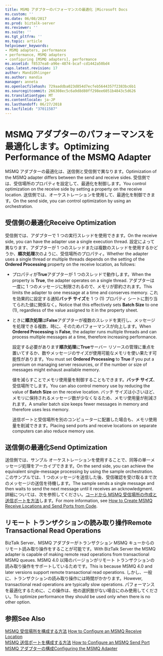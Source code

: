 ```yaml
---
title: MSMQ アダプターのパフォーマンスの最適化 |Microsoft Docs
ms.custom: ''
ms.date: 06/08/2017
ms.prod: biztalk-server
ms.reviewer: ''
ms.suite: ''
ms.tgt_pltfrm: ''
ms.topic: article
helpviewer_keywords:
- MSMQ adapters, performance
- performance, MSMQ adapters
- configuring [MSMQ adapters], performance
ms.assetid: f8537ea8-a96e-4874-bcaf-cd1442a50bd4
caps.latest.revision: 17
author: MandiOhlinger
ms.author: mandia
manager: anneta
ms.openlocfilehash: 729aaddba023d854d7ecfeb5644357f2383bc6b1
ms.sourcegitcommit: 266308ec5c6a9d8d80ff298ee6051b4843c5d626
ms.translationtype: MT
ms.contentlocale: ja-JP
ms.lasthandoff: 06/27/2018
ms.locfileid: "37011587"
---
```

# <a name="optimizing-performance-of-the-msmq-adapter"></a><span data-ttu-id="455a6-102">MSMQ アダプターのパフォーマンスを最適化します。</span><span class="sxs-lookup"><span data-stu-id="455a6-102">Optimizing Performance of the MSMQ Adapter</span></span>
<span data-ttu-id="455a6-103">MSMQ アダプターの最適化は、送信側と受信側で異なります。</span><span class="sxs-lookup"><span data-stu-id="455a6-103">Optimization of the MSMQ adapter differs between the send and receive sides.</span></span> <span data-ttu-id="455a6-104">受信側では、受信場所のプロパティを設定して、最適化を制御します。</span><span class="sxs-lookup"><span data-stu-id="455a6-104">You control optimization on the receive side by setting a property on the receive location.</span></span> <span data-ttu-id="455a6-105">送信側では、オーケストレーションを使用して、最適化を制御できます。</span><span class="sxs-lookup"><span data-stu-id="455a6-105">On the send side, you can control optimization by using an orchestration.</span></span>  
  
## <a name="receive-optimization"></a><span data-ttu-id="455a6-106">受信側の最適化</span><span class="sxs-lookup"><span data-stu-id="455a6-106">Receive Optimization</span></span>  
 <span data-ttu-id="455a6-107">受信側では、アダプターで 1 つの実行スレッドを使用できます。</span><span class="sxs-lookup"><span data-stu-id="455a6-107">On the receive side, you can have the adapter use a single execution thread.</span></span> <span data-ttu-id="455a6-108">設定によって異なります、アダプターが 1 つのスレッドまたは複数のスレッドを使用するかどうか、**順次処理**次のように、受信場所のプロパティ。</span><span class="sxs-lookup"><span data-stu-id="455a6-108">Whether the adapter uses a single thread or multiple threads depends on the setting of the **Ordered Processing** property on the receive location, as follows:</span></span>  
  
- <span data-ttu-id="455a6-109">プロパティが**True**アダプターが 1 つのスレッドで動作します。</span><span class="sxs-lookup"><span data-stu-id="455a6-109">When the property is **True**, the adapter operates on a single thread.</span></span> <span data-ttu-id="455a6-110">アダプターは一度に 1 つのメッセージに制限されるので、メモリが節約されます。</span><span class="sxs-lookup"><span data-stu-id="455a6-110">This limits the adapter to one message at a time and conserves memory.</span></span> <span data-ttu-id="455a6-111">これを効果的に設定する通知**バッチ サイズ**を 1 つ (1) プロパティ シートに割り当てられた値に関係なく。</span><span class="sxs-lookup"><span data-stu-id="455a6-111">Notice that this effectively sets **Batch Size** to one (1), regardless of the value assigned to it in the property sheet.</span></span>  
  
- <span data-ttu-id="455a6-112">ときに**順次処理**は**False**アダプターが複数のスレッドを実行し、メッセージを処理できる複数、時に、そのためパフォーマンスが向上します。</span><span class="sxs-lookup"><span data-stu-id="455a6-112">When **Ordered Processing** is **False**, the adapter runs multiple threads and can process multiple messages at a time, therefore increasing performance.</span></span>  
  
  <span data-ttu-id="455a6-113">設定する必要があります**順次処理**に**True**サーバー リソースの管理に重点を置いてするか、数やメッセージのサイズが使用可能なメモリを使い果たす可能性があります。</span><span class="sxs-lookup"><span data-stu-id="455a6-113">You must set **Ordered Processing** to **True** if you put a premium on managing server resources, or if the number or size of messages might exhaust available memory.</span></span>  
  
  <span data-ttu-id="455a6-114">値を減らすことでメモリ使用量を制御することもできます。**バッチ サイズ**、受信場所でします。</span><span class="sxs-lookup"><span data-stu-id="455a6-114">You can also control memory use by reducing the value of **Batch Size** on the receive location.</span></span> <span data-ttu-id="455a6-115">バッチ サイズは小さいほど、メモリに保持されるメッセージ数が少なくなるため、メモリ使用量が削減されます。</span><span class="sxs-lookup"><span data-stu-id="455a6-115">A smaller batch size keeps fewer messages in memory and therefore uses less memory.</span></span>  
  
  <span data-ttu-id="455a6-116">送信ポートと受信場所を別のコンピューターに配置した場合も、メモリ使用量を削減できます。</span><span class="sxs-lookup"><span data-stu-id="455a6-116">Placing send ports and receive locations on separate computers can also reduce memory use.</span></span>  
  
## <a name="send-optimization"></a><span data-ttu-id="455a6-117">送信側の最適化</span><span class="sxs-lookup"><span data-stu-id="455a6-117">Send Optimization</span></span>  
 <span data-ttu-id="455a6-118">送信側では、サンプル オーケストレーションを使用することで、同等の単一メッセージ処理をアーカイブできます。</span><span class="sxs-lookup"><span data-stu-id="455a6-118">On the send side, you can achieve the equivalent single-message processing by using the sample orchestration.</span></span> <span data-ttu-id="455a6-119">このサンプルでは、1 つのメッセージを送信した後、受信確認を受け取るまで次のメッセージの送信を待機します。</span><span class="sxs-lookup"><span data-stu-id="455a6-119">The sample sends a single message and then waits to send the next message until it receives an acknowledgment.</span></span> <span data-ttu-id="455a6-120">詳細については、次を参照してください。[コードから MSMQ 受信場所の作成と送信ポートを方法](../core/how-to-create-msmq-receive-locations-and-send-ports-from-code.md)します。</span><span class="sxs-lookup"><span data-stu-id="455a6-120">For more information, see [How to Create MSMQ Receive Locations and Send Ports from Code](../core/how-to-create-msmq-receive-locations-and-send-ports-from-code.md).</span></span>  
  
## <a name="remote-transactional-read-operations"></a><span data-ttu-id="455a6-121">リモート トランザクションの読み取り操作</span><span class="sxs-lookup"><span data-stu-id="455a6-121">Remote Transactional Read Operations</span></span>  
 <span data-ttu-id="455a6-122">BizTalk Server、MSMQ アダプターがトランザクション MSMQ キューからのリモート読み取り操作をすることが可能です。</span><span class="sxs-lookup"><span data-stu-id="455a6-122">With BizTalk Server the MSMQ adapter is capable of making remote read operations from transactional MSMQ queues.</span></span>  <span data-ttu-id="455a6-123">MSMQ 4.0 以降のバージョンがリモート トランザクションの読み取り操作をサポートしているためです。</span><span class="sxs-lookup"><span data-stu-id="455a6-123">This is because MSMQ 4.0 and later versions support remote transactional read operations.</span></span>  <span data-ttu-id="455a6-124">しかし、一般に、トランザクションの読み取り操作には時間がかかります。</span><span class="sxs-lookup"><span data-stu-id="455a6-124">However, transactional read operations are typically slow operations.</span></span> <span data-ttu-id="455a6-125">パフォーマンスを最適化するために、この操作は、他の選択肢がない場合にのみ使用してください。</span><span class="sxs-lookup"><span data-stu-id="455a6-125">To optimize performance they should be used only when there is no other option.</span></span>  
  
## <a name="see-also"></a><span data-ttu-id="455a6-126">参照</span><span class="sxs-lookup"><span data-stu-id="455a6-126">See Also</span></span>  
 <span data-ttu-id="455a6-127">[MSMQ 受信場所を構成する方法](../core/how-to-configure-an-msmq-receive-location.md) </span><span class="sxs-lookup"><span data-stu-id="455a6-127">[How to Configure an MSMQ Receive Location](../core/how-to-configure-an-msmq-receive-location.md) </span></span>  
 <span data-ttu-id="455a6-128">[MSMQ 送信ポートを構成する方法](../core/how-to-configure-an-msmq-send-port.md) </span><span class="sxs-lookup"><span data-stu-id="455a6-128">[How to Configure an MSMQ Send Port](../core/how-to-configure-an-msmq-send-port.md) </span></span>  
 [<span data-ttu-id="455a6-129">MSMQ アダプターの構成</span><span class="sxs-lookup"><span data-stu-id="455a6-129">Configuring the MSMQ Adapter</span></span>](../core/configuring-the-msmq-adapter.md)